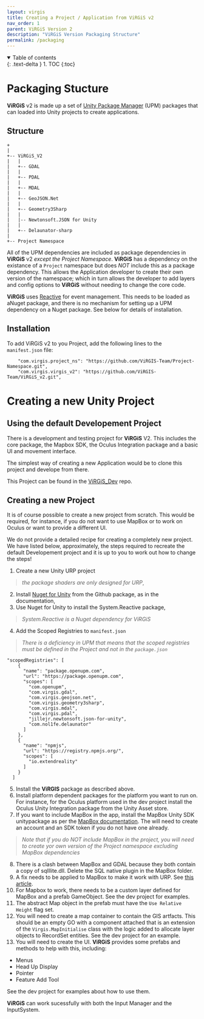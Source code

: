 ```yaml
---
layout: virgis
title: Creating a Project / Application from ViRGiS v2
nav_order: 1
parent: ViRGiS Version 2
description: "ViRGiS Version Packaging Structure"
permalink: /packaging
---
```


<details open markdown="block">
  <summary>
    Table of contents
  </summary>
  {: .text-delta }
1. TOC
{:toc}
</details>

# Packaging Stucture

**ViRGiS** v2 is made up a set of [Unity Package Manager](https://docs.unity3d.com/Packages/com.unity.package-manager-ui@2.0/manual/index.html) (UPM) packages that can loaded into Unity projects to create applications.

## Structure

```
+
|
+-- ViRGiS_V2
|   |
|   +-- GDAL
|   |
|   +-- PDAL
|   |
|   +-- MDAL
|   |
|   +-- GeoJSON.Net
|   |
|   +-- Geometry3Sharp
|   |
|   |-- Newtonsoft.JSON for Unity
|   |
|   +-- Delaunator-sharp
|
+-- Project Namespace
```

All of the UPM dependencies are included as package dependencies in **ViRGiS** v2 _except the Project Namespace_. **ViRGiS** has a dependency on the existance of a `Project` namespace but does _NOT_ include this as a package dependency. This allows the Application developer to create their own version of the namespace; which in turn allows the developer to add layers and config options to **ViRGiS** without needing to change the core code.

**ViRGiS** uses [Reactive](https://github.com/dotnet/reactive) for event management. This needs to be loaded as aNuget package, and there is no mechanism for setting up a UPM dependency on a Nuget package. See below for details of installation.

## Installation

To add ViRGiS v2 to you Project, add the following lines to the `manifest.json` file:

```
    "com.virgis.project_ns": "https://github.com/ViRGIS-Team/Project-Namespace.git",
    "com.virgis.virgis_v2": "https://github.com/ViRGIS-Team/ViRGiS_v2.git",
```

# Creating a new Unity Project

## Using the default Developement Project

There is a development and testing project for **ViRGiS** V2. This includes the core package, the Mapbox SDK, the Oculus Integration package and a basic UI and movement interface.

The simplest way of creating a new Application would be to clone this project and develope from there.

This Project can be found in the [ViRGiS_Dev](https://github.com/ViRGIS-Team/ViRGiS_Dev) repo.

## Creating a new Project

It is of course possible to create a new project from scratch. This would be required, for instance, if you do not want to use MapBox or to work on Oculus or want to provide a different UI.

We do not provide a detailed recipe for creating a completely new project. We have listed below, approximately, the steps required to recreate the default Developement project and it is up to you to work out how to change the steps!

1. Create a new Unity URP project
> _the package shaders are only designed for URP_,
2. Install [Nuget for Unity](https://github.com/GlitchEnzo/NuGetForUnity) from the Github package, as in the documentation,
3. Use Nuget for Unity to install the System.Reactive package,
> _System.Reactive is a Nuget dependency for ViRGiS_
4. Add the Scoped Registries to `manifest.json` 
> _There is a deficiency in UPM that means that the scoped registries must be defined in the Project and not in the `package.json`_
```
"scopedRegistries": [
    {
      "name": "package.openupm.com",
      "url": "https://package.openupm.com",
      "scopes": [
        "com.openupm",
        "com.virgis.gdal",
        "com.virgis.geojson.net",
        "com.virgis.geometry3sharp",
        "com.virgis.mdal",
        "com.virgis.pdal",
        "jillejr.newtonsoft.json-for-unity",
        "com.nol1fe.delaunator"
      ]
    },
    {
      "name": "npmjs",
      "url": "https://registry.npmjs.org/",
      "scopes": [
        "io.extendreality"
      ]
    }
  ]
```
5. Install the **ViRGIS** package as described above.
6. Install platform dependent packages for the platform you want to run on. For instance, for the Oculus platform used in the dev project install the Oculus Unity Integration package from the Unity Asset store.
7. If you want to include MapBox in the app, install the MapBox Unity SDK unitypackage as per the [MapBox documentation](https://www.mapbox.com/install/unity/). The will need to create an account and an SDK token if you do not have one already.
> _Note that if you do NOT include MapBox in the project, you will need to create yor own version of the Project namespace excluding MapBox dependencies_
8. There is a clash between MapBox and GDAL because they both contain a copy of sqlllite.dll. Delete the SQL native plugin in the MapBox folder.
9. A fix needs to be applied to MapBox to make it work with URP. See [this article](http://barankahyaoglu.com/dev/mapbox-unity-sdk-with-urp/).
10. For Mapbox to work, there needs to be a custom layer defined for MapBox and a prefab GameObject. See the dev project for examples.
11. The abstract Map object in the prefab must have the `Use Relative Height` flag set.
12. You will need to create a map container to contain the GIS artfacts. This should be an empty GO with a component attached that is an extension of the `Virgis.MapInitialise` class with the logic added to allocate layer objects to RecordSet entities. See the dev project for an example.
13. You will need to create the UI. **ViRGiS** provides some prefabs and methods to help with this, including:

- Menus
- Head Up Display
- Pointer
- Feature Add Tool

See the dev project for examples about how to use them.

**ViRGiS** can work sucessfully with both the Input Manager and the InputSystem.

